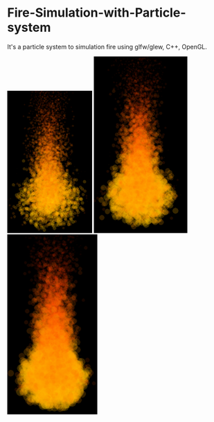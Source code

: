 # Fire-Simulation-with-Particle-system
It's a particle system to simulation fire using glfw/glew, C++, OpenGL. 

![alt text](https://github.com/b04112106/Fire-Simulation-with-Particle-system/blob/master/15000_03.PNG?raw=true)
![alt text](https://github.com/b04112106/Fire-Simulation-with-Particle-system/blob/master/15000_05.PNG?raw=true)
![alt text](https://github.com/b04112106/Fire-Simulation-with-Particle-system/blob/master/15000_07.PNG?raw=true)
